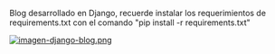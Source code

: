 Blog desarrollado en Django, recuerde instalar los requerimientos de requirements.txt con el comando "pip install -r requirements.txt" 

[![imagen-django-blog.png](https://i.postimg.cc/YSD6rDTR/imagen-django-blog.png)](https://postimg.cc/t1PZDkqn)
